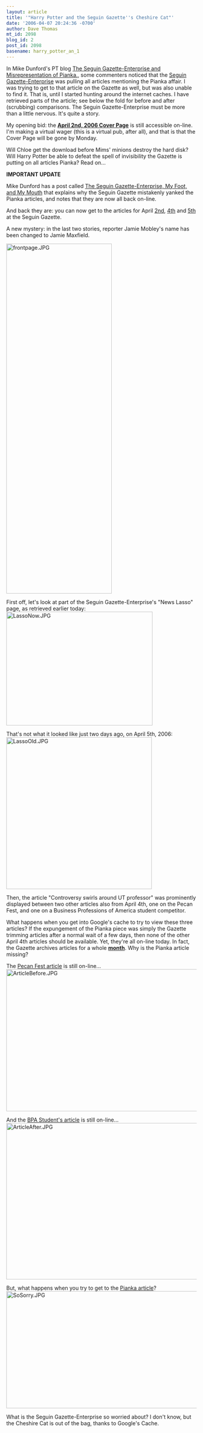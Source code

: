 ```yaml
---
layout: article
title: '"Harry Potter and the Seguin Gazette''s Cheshire Cat"'
date: '2006-04-07 20:24:36 -0700'
author: Dave Thomas
mt_id: 2098
blog_id: 2
post_id: 2098
basename: harry_potter_an_1
---
```

In Mike Dunford's PT blog [The Seguin Gazette-Enterprise and Misrepresentation of Pianka.](/archives/2006/04/the-seguin-gaze.html), some commenters noticed that the [Seguin Gazette-Enterprise](http://seguingazette.com/) was pulling all articles mentioning the Pianka affair.  I was trying to get to that article on the Gazette as well, but was also unable to find it.  That is, until I started hunting around the internet caches.  I have retrieved parts of the article; see below the fold for before and after (scrubbing) comparisons.  The Seguin Gazette-Enterprise must be more than a little nervous.  It's quite a story.

My opening bid: the **[April 2nd, 2006 Cover Page](http://seguingazette.com/photos/2006.April/frontpage_20060402.jpg)** is still accessible on-line.  I'm making a virtual wager (this is a virtual pub, after all), and that is that the Cover Page will be gone by Monday.

Will Chloe get the download before Mims' minions destroy the hard disk?  Will Harry Potter be able to defeat the spell of invisibility the Gazette is putting on all articles Pianka?  Read on...

**IMPORTANT UPDATE**

Mike Dunford has a post called [The Seguin Gazette-Enterprise, My Foot, and My Mouth](/archives/2006/04/the-seguin-gaze-1.html) that explains why the Seguin Gazette mistakenly yanked the Pianka articles, and notes that they are now all back on-line.

And back they are: you can now get to the articles for April [2nd](http://seguingazette.com/story.lasso?ewcd=751d52c8fcce3017), [4th](http://seguingazette.com/story.lasso?ewcd=aa283ba499554682) 
and [5th](http://seguingazette.com/story.lasso?ewcd=8a0a04f5d8e0218a) at the Seguin Gazette.

A new mystery: in the last two stories, reporter Jamie Mobley's name has been changed to Jamie Maxfield.  

<img src="{{ site.baseurl }}/uploads/2006/frontpage.JPG" alt="frontpage.JPG" width="279" height="926" />

First off, let's look at part of the Seguin Gazette-Enterprise's "News Lasso" page, as retrieved earlier today:
<img src="{{ site.baseurl }}/uploads/2006/LassoNow.JPG" alt="LassoNow.JPG" width="387" height="301" />

That's not what it looked like just two days ago, on April 5th, 2006:
<img src="{{ site.baseurl }}/uploads/2006/LassoOld.JPG" alt="LassoOld.JPG" width="385" height="402" />

Then, the article "Controversy swirls around UT professor" was prominently displayed between two other articles also from April 4th, one on the Pecan Fest, and one on a Business Professions of America student competitor.

What happens when you get into Google's cache to try to view these three articles?  If the expungement of the Pianka piece was simply the Gazette trimming articles after a normal wait of a few days, then none of the other April 4th articles should be available.  Yet, they're all on-line today.  In fact, the Gazette archives articles for a whole [**month**](http://seguingazette.com/archive.lasso).  Why is the Pianka article missing?

The [Pecan Fest article](http://www.seguingazette.com/story.lasso?ewcd=0c15ac03c19d2b0e) is still on-line...
<img src="{{ site.baseurl }}/uploads/2006/ArticleBefore.JPG" alt="ArticleBefore.JPG" width="625" height="376" />

And the [BPA Student's article](http://www.seguingazette.com/story.lasso?ewcd=dafb9ac235b0ecfc) is still on-line...
<img src="{{ site.baseurl }}/uploads/2006/ArticleAfter.JPG" alt="ArticleAfter.JPG" width="623" height="414" />

But, what happens when you try to get to the [Pianka article](http://www.seguingazette.com/story.lasso?ewcd=bb5a122cfbeab898)?
<img src="{{ site.baseurl }}/uploads/2006/SoSorry.JPG" alt="SoSorry.JPG" width="525" height="310" />

What is the Seguin Gazette-Enterprise so worried about?  I don't know, but the Cheshire Cat is out of the bag, thanks to Google's Cache.
